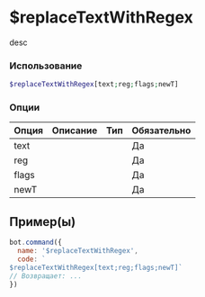 # $replaceTextWithRegex
desc
### Использование
```php
$replaceTextWithRegex[text;reg;flags;newT]
```

### Опции

| Опция | Описание | Тип | Обязательно |
|--------|-------------|------|----------|
| text |  |  | Да | 
| reg |  |  | Да | 
| flags |  |  | Да |
| newT |  |  | Да |
## Пример(ы)

```javascript
bot.command({
  name: '$replaceTextWithRegex',
  code: `
$replaceTextWithRegex[text;reg;flags;newT]`
// Возвращает: ...
})
```